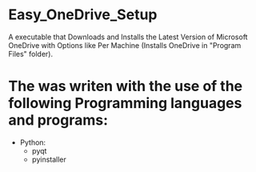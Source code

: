 # Easy_OneDrive_Setup
A executable that Downloads and Installs the Latest Version of Microsoft OneDrive with Options like Per Machine (Installs OneDrive in "Program Files" folder).
# The was writen with the use of the following Programming languages and programs:
- Python:
  - pyqt
  - pyinstaller
